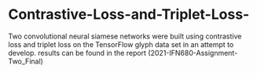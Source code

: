 # Contrastive-Loss-and-Triplet-Loss-
Two convolutional neural siamese networks were built using contrastive loss and triplet loss on the TensorFlow glyph data set in an attempt to develop. 
results can be found in the report (2021-IFN680-Assignment-Two_Final)

